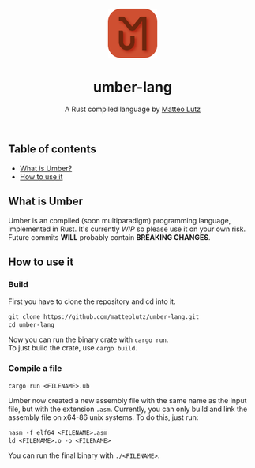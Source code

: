 <p align="center">
<img height="100" src="./assets/img/logo.png">

<h1 align="center">
    umber-lang
</h1>
<p align="center">
    A Rust compiled language by <a href="https://matteolutz.de">Matteo Lutz</a>
</p>

</p>

<br />

## Table of contents

- [What is Umber?](#what-is-umber)
- [How to use it](#how-to-use-it)

## What is Umber

Umber is an compiled (soon multiparadigm) programming language, implemented in Rust. It's currently _WIP_ so please use it on your own risk.  
Future commits **WILL** probably contain **BREAKING CHANGES**.

## How to use it

### Build

First you have to clone the repository and cd into it.

```
git clone https://github.com/matteolutz/umber-lang.git
cd umber-lang
```

Now you can run the binary crate with `cargo run`.  
To just build the crate, use `cargo build`.

### Compile a file

```
cargo run <FILENAME>.ub
```

Umber now created a new assembly file with the same name as the input file, but with the extension `.asm`.
Currently, you can only build and link the assembly file on x64-86 unix systems. To do this, just run:

```
nasm -f elf64 <FILENAME>.asm
ld <FILENAME>.o -o <FILENAME>
```

You can run the final binary with `./<FILENAME>`.

